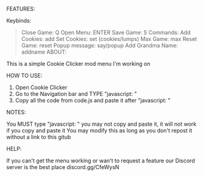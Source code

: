 FEATURES:

Keybinds:
  > Close Game: Q
  > Open Menu: ENTER
  > Save Game: S
Commands:
  > Add Cookies: add
  > Set Cookies: set (cookies/lumps)
  > Max Game: max
  > Reset Game: reset
  > Popup message: say/popup
  > Add Grandma Name: addname
ABOUT:

This is a simple Cookie Clicker mod menu I'm working on

HOW TO USE:

1. Open Cookie Clicker
2. Go to the Navigation bar and TYPE "javascript: "
3. Copy all the code from code.js and paste it after "javascript: "

NOTES:

You MUST type "javascript: " you may not copy and paste it, it will not work if you copy and paste it
You may modify this as long as you don't repost it without a link to this gitub

HELP:

If you can't get the menu working or wan't to request a feature our Discord server is the best place discord.gg/CfeWysN
